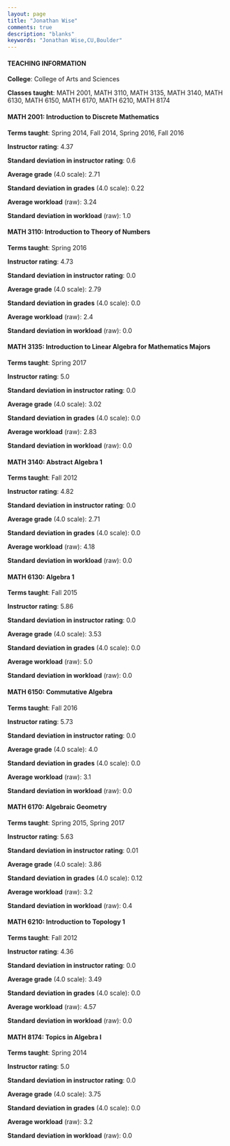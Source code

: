 ```yaml
---
layout: page
title: "Jonathan Wise" 
comments: true
description: "blanks"
keywords: "Jonathan Wise,CU,Boulder"
---
```

<head>
<script src="https://ajax.googleapis.com/ajax/libs/jquery/2.1.3/jquery.min.js"></script>
<script src="https://dl.dropboxusercontent.com/s/pc42nxpaw1ea4o9/highcharts.js?dl=0"></script>
<!-- <script src="../assets/js/highcharts.js"></script> -->
<style type="text/css">@font-face {
	font-family: "Bebas Neue";
	src: url(https://www.filehosting.org/file/details/544349/BebasNeue Regular.otf) format("opentype");
	}
	h1.Bebas { 
		font-family: "Bebas Neue", Verdana, Tahoma;
	}
</style>
</head>
	   
#### TEACHING INFORMATION

**College**: College of Arts and Sciences

**Classes taught**: MATH 2001, MATH 3110, MATH 3135, MATH 3140, MATH 6130, MATH 6150, MATH 6170, MATH 6210, MATH 8174

#### MATH 2001: Introduction to Discrete Mathematics

**Terms taught**: Spring 2014, Fall 2014, Spring 2016, Fall 2016

**Instructor rating**: 4.37

**Standard deviation in instructor rating**: 0.6

**Average grade** (4.0 scale): 2.71

**Standard deviation in grades** (4.0 scale): 0.22

**Average workload** (raw): 3.24

**Standard deviation in workload** (raw): 1.0

#### MATH 3110: Introduction to Theory of Numbers

**Terms taught**: Spring 2016

**Instructor rating**: 4.73

**Standard deviation in instructor rating**: 0.0

**Average grade** (4.0 scale): 2.79

**Standard deviation in grades** (4.0 scale): 0.0

**Average workload** (raw): 2.4

**Standard deviation in workload** (raw): 0.0

#### MATH 3135: Introduction to Linear Algebra for Mathematics Majors

**Terms taught**: Spring 2017

**Instructor rating**: 5.0

**Standard deviation in instructor rating**: 0.0

**Average grade** (4.0 scale): 3.02

**Standard deviation in grades** (4.0 scale): 0.0

**Average workload** (raw): 2.83

**Standard deviation in workload** (raw): 0.0

#### MATH 3140: Abstract Algebra 1

**Terms taught**: Fall 2012

**Instructor rating**: 4.82

**Standard deviation in instructor rating**: 0.0

**Average grade** (4.0 scale): 2.71

**Standard deviation in grades** (4.0 scale): 0.0

**Average workload** (raw): 4.18

**Standard deviation in workload** (raw): 0.0

#### MATH 6130: Algebra 1

**Terms taught**: Fall 2015

**Instructor rating**: 5.86

**Standard deviation in instructor rating**: 0.0

**Average grade** (4.0 scale): 3.53

**Standard deviation in grades** (4.0 scale): 0.0

**Average workload** (raw): 5.0

**Standard deviation in workload** (raw): 0.0

#### MATH 6150: Commutative Algebra

**Terms taught**: Fall 2016

**Instructor rating**: 5.73

**Standard deviation in instructor rating**: 0.0

**Average grade** (4.0 scale): 4.0

**Standard deviation in grades** (4.0 scale): 0.0

**Average workload** (raw): 3.1

**Standard deviation in workload** (raw): 0.0

#### MATH 6170: Algebraic Geometry

**Terms taught**: Spring 2015, Spring 2017

**Instructor rating**: 5.63

**Standard deviation in instructor rating**: 0.01

**Average grade** (4.0 scale): 3.86

**Standard deviation in grades** (4.0 scale): 0.12

**Average workload** (raw): 3.2

**Standard deviation in workload** (raw): 0.4

#### MATH 6210: Introduction to Topology 1

**Terms taught**: Fall 2012

**Instructor rating**: 4.36

**Standard deviation in instructor rating**: 0.0

**Average grade** (4.0 scale): 3.49

**Standard deviation in grades** (4.0 scale): 0.0

**Average workload** (raw): 4.57

**Standard deviation in workload** (raw): 0.0

#### MATH 8174: Topics in Algebra I

**Terms taught**: Spring 2014

**Instructor rating**: 5.0

**Standard deviation in instructor rating**: 0.0

**Average grade** (4.0 scale): 3.75

**Standard deviation in grades** (4.0 scale): 0.0

**Average workload** (raw): 3.2

**Standard deviation in workload** (raw): 0.0

